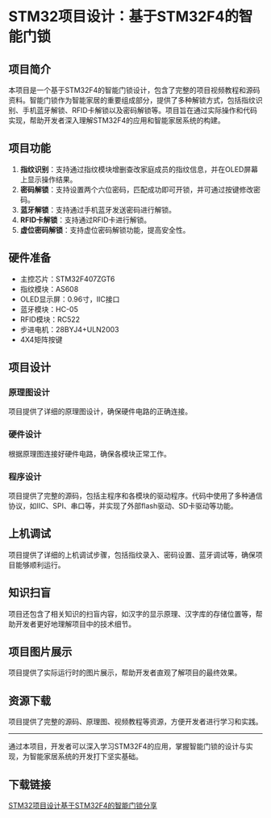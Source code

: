 # STM32项目设计：基于STM32F4的智能门锁

## 项目简介

本项目是一个基于STM32F4的智能门锁设计，包含了完整的项目视频教程和源码资料。智能门锁作为智能家居的重要组成部分，提供了多种解锁方式，包括指纹识别、手机蓝牙解锁、RFID卡解锁以及密码解锁等。项目旨在通过实际操作和代码实现，帮助开发者深入理解STM32F4的应用和智能家居系统的构建。

## 项目功能

1. **指纹识别**：支持通过指纹模块增删查改家庭成员的指纹信息，并在OLED屏幕上显示操作结果。
2. **密码解锁**：支持设置两个六位密码，匹配成功即可开锁，并可通过按键修改密码。
3. **蓝牙解锁**：支持通过手机蓝牙发送密码进行解锁。
4. **RFID卡解锁**：支持通过RFID卡进行解锁。
5. **虚位密码解锁**：支持虚位密码解锁功能，提高安全性。

## 硬件准备

- 主控芯片：STM32F407ZGT6
- 指纹模块：AS608
- OLED显示屏：0.96寸，IIC接口
- 蓝牙模块：HC-05
- RFID模块：RC522
- 步进电机：28BYJ4+ULN2003
- 4X4矩阵按键

## 项目设计

### 原理图设计

项目提供了详细的原理图设计，确保硬件电路的正确连接。

### 硬件设计

根据原理图连接好硬件电路，确保各模块正常工作。

### 程序设计

项目提供了完整的源码，包括主程序和各模块的驱动程序。代码中使用了多种通信协议，如IIC、SPI、串口等，并实现了外部flash驱动、SD卡驱动等功能。

## 上机调试

项目提供了详细的上机调试步骤，包括指纹录入、密码设置、蓝牙调试等，确保项目能够顺利运行。

## 知识扫盲

项目还包含了相关知识的扫盲内容，如汉字的显示原理、汉字库的存储位置等，帮助开发者更好地理解项目中的技术细节。

## 项目图片展示

项目提供了实际运行时的图片展示，帮助开发者直观了解项目的最终效果。

## 资源下载

项目提供了完整的源码、原理图、视频教程等资源，方便开发者进行学习和实践。

---

通过本项目，开发者可以深入学习STM32F4的应用，掌握智能门锁的设计与实现，为智能家居系统的开发打下坚实基础。

## 下载链接

[STM32项目设计基于STM32F4的智能门锁分享](https://pan.quark.cn/s/8932fe38b6e8)